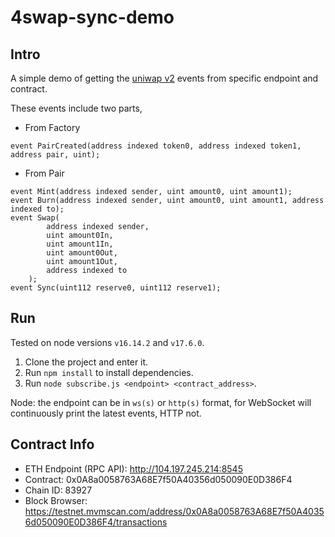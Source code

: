 # 4swap-sync-demo

## Intro

A simple demo of getting the [uniwap v2](https://docs.uniswap.org/protocol/V2/introduction) events from specific endpoint and contract.

These events include two parts,

- From Factory

```
event PairCreated(address indexed token0, address indexed token1, address pair, uint);
```

- From Pair

```
event Mint(address indexed sender, uint amount0, uint amount1);
event Burn(address indexed sender, uint amount0, uint amount1, address indexed to);
event Swap(
        address indexed sender,
        uint amount0In,
        uint amount1In,
        uint amount0Out,
        uint amount1Out,
        address indexed to
    );
event Sync(uint112 reserve0, uint112 reserve1);
```

## Run

Tested on node versions `v16.14.2` and `v17.6.0`.

1. Clone the project and enter it.
2. Run `npm install` to install dependencies.
3. Run `node subscribe.js <endpoint> <contract_address>`.

Node: the endpoint can be in `ws(s)` or `http(s)` format, for WebSocket will continuously print the latest events, HTTP not.

## Contract Info

- ETH Endpoint (RPC API): http://104.197.245.214:8545
- Contract: 0x0A8a0058763A68E7f50A40356d050090E0D386F4
- Chain ID: 83927
- Block Browser: https://testnet.mvmscan.com/address/0x0A8a0058763A68E7f50A40356d050090E0D386F4/transactions

